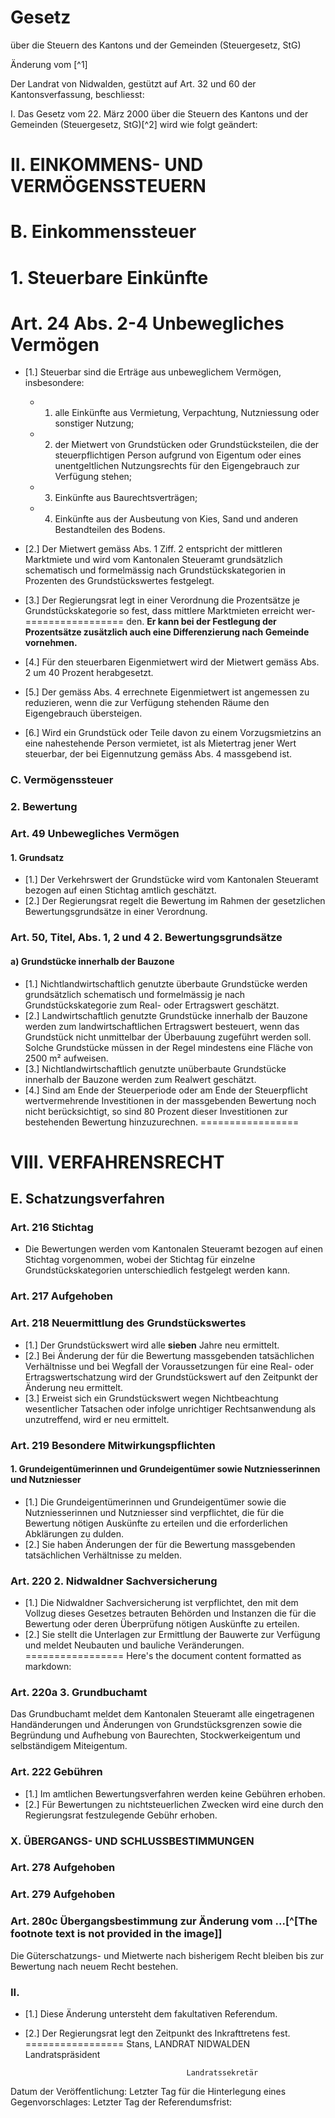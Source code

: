 # Gesetz
über die Steuern des Kantons und der Gemeinden
(Steuergesetz, StG)

Änderung vom [^1]

Der Landrat von Nidwalden,
gestützt auf Art. 32 und 60 der Kantonsverfassung,
beschliesst:

I.
Das Gesetz vom 22. März 2000 über die Steuern des Kantons und der
Gemeinden (Steuergesetz, StG)[^2] wird wie folgt geändert:

# II. EINKOMMENS- UND VERMÖGENSSTEUERN

# B. Einkommenssteuer

# 1. Steuerbare Einkünfte

# Art. 24 Abs. 2-4 Unbewegliches Vermögen

- [1.] Steuerbar sind die Erträge aus unbeweglichem Vermögen, insbesondere:
  - 1. alle Einkünfte aus Vermietung, Verpachtung, Nutzniessung oder sonstiger Nutzung;
  - 2. der Mietwert von Grundstücken oder Grundstücksteilen, die der steuerpflichtigen Person aufgrund von Eigentum oder eines unentgeltlichen Nutzungsrechts für den Eigengebrauch zur Verfügung stehen;
  - 3. Einkünfte aus Baurechtsverträgen;
  - 4. Einkünfte aus der Ausbeutung von Kies, Sand und anderen Bestandteilen des Bodens.

- [2.] Der Mietwert gemäss Abs. 1 Ziff. 2 entspricht der mittleren Marktmiete und wird vom Kantonalen Steueramt grundsätzlich schematisch und formelmässig nach Grundstückskategorien in Prozenten des Grundstückswertes festgelegt.

- [3.] Der Regierungsrat legt in einer Verordnung die Prozentsätze je Grundstückskategorie so fest, dass mittlere Marktmieten erreicht wer-
=================
den. **Er kann bei der Festlegung der Prozentsätze zusätzlich auch eine Differenzierung nach Gemeinde vornehmen.**

- [4.] Für den steuerbaren Eigenmietwert wird der Mietwert gemäss Abs. 2 um 40 Prozent herabgesetzt.
- [5.] Der gemäss Abs. 4 errechnete Eigenmietwert ist angemessen zu reduzieren, wenn die zur Verfügung stehenden Räume den Eigengebrauch übersteigen.
- [6.] Wird ein Grundstück oder Teile davon zu einem Vorzugsmietzins an eine nahestehende Person vermietet, ist als Mietertrag jener Wert steuerbar, der bei Eigennutzung gemäss Abs. 4 massgebend ist.

### C. Vermögenssteuer

### 2. Bewertung

### Art. 49 Unbewegliches Vermögen
#### 1. Grundsatz

- [1.] Der Verkehrswert der Grundstücke wird vom Kantonalen Steueramt bezogen auf einen Stichtag amtlich geschätzt.
- [2.] Der Regierungsrat regelt die Bewertung im Rahmen der gesetzlichen Bewertungsgrundsätze in einer Verordnung.

### Art. 50, Titel, Abs. 1, 2 und 4 2. Bewertungsgrundsätze
#### a) Grundstücke innerhalb der Bauzone

- [1.] Nichtlandwirtschaftlich genutzte überbaute Grundstücke werden grundsätzlich schematisch und formelmässig je nach Grundstückskategorie zum Real- oder Ertragswert geschätzt.
- [2.] Landwirtschaftlich genutzte Grundstücke innerhalb der Bauzone werden zum landwirtschaftlichen Ertragswert besteuert, wenn das Grundstück nicht unmittelbar der Überbauung zugeführt werden soll. Solche Grundstücke müssen in der Regel mindestens eine Fläche von 2500 m² aufweisen.
- [3.] Nichtlandwirtschaftlich genutzte unüberbaute Grundstücke innerhalb der Bauzone werden zum Realwert geschätzt.
- [4.] Sind am Ende der Steuerperiode oder am Ende der Steuerpflicht wertvermehrende Investitionen in der massgebenden Bewertung noch nicht berücksichtigt, so sind 80 Prozent dieser Investitionen zur bestehenden Bewertung hinzuzurechnen.
=================
# VIII. VERFAHRENSRECHT

## E. Schatzungsverfahren

### Art. 216 Stichtag

- Die Bewertungen werden vom Kantonalen Steueramt bezogen auf einen Stichtag vorgenommen, wobei der Stichtag für einzelne Grundstückskategorien unterschiedlich festgelegt werden kann.

### Art. 217 Aufgehoben

### Art. 218 Neuermittlung des Grundstückswertes

- [1.] Der Grundstückswert wird alle **sieben** Jahre neu ermittelt.
- [2.] Bei Änderung der für die Bewertung massgebenden tatsächlichen Verhältnisse und bei Wegfall der Voraussetzungen für eine Real- oder Ertragswertschatzung wird der Grundstückswert auf den Zeitpunkt der Änderung neu ermittelt.
- [3.] Erweist sich ein Grundstückswert wegen Nichtbeachtung wesentlicher Tatsachen oder infolge unrichtiger Rechtsanwendung als unzutreffend, wird er neu ermittelt.

### Art. 219 Besondere Mitwirkungspflichten
#### 1. Grundeigentümerinnen und Grundeigentümer sowie Nutzniesserinnen und Nutzniesser

- [1.] Die Grundeigentümerinnen und Grundeigentümer sowie die Nutzniesserinnen und Nutzniesser sind verpflichtet, die für die Bewertung nötigen Auskünfte zu erteilen und die erforderlichen Abklärungen zu dulden.
- [2.] Sie haben Änderungen der für die Bewertung massgebenden tatsächlichen Verhältnisse zu melden.

### Art. 220 2. Nidwaldner Sachversicherung

- [1.] Die Nidwaldner Sachversicherung ist verpflichtet, den mit dem Vollzug dieses Gesetzes betrauten Behörden und Instanzen die für die Bewertung oder deren Überprüfung nötigen Auskünfte zu erteilen.
- [2.] Sie stellt die Unterlagen zur Ermittlung der Bauwerte zur Verfügung und meldet Neubauten und bauliche Veränderungen.
=================
Here's the document content formatted as markdown:

### Art. 220a 3. Grundbuchamt

Das Grundbuchamt meldet dem Kantonalen Steueramt alle eingetragenen Handänderungen und Änderungen von Grundstücksgrenzen sowie die Begründung und Aufhebung von Baurechten, Stockwerkeigentum und selbständigem Miteigentum.

### Art. 222 Gebühren

- [1.] Im amtlichen Bewertungsverfahren werden keine Gebühren erhoben.
- [2.] Für Bewertungen zu nichtsteuerlichen Zwecken wird eine durch den Regierungsrat festzulegende Gebühr erhoben.

### X. ÜBERGANGS- UND SCHLUSSBESTIMMUNGEN

### Art. 278 Aufgehoben

### Art. 279 Aufgehoben

### Art. 280c Übergangsbestimmung zur Änderung vom ...[^[The footnote text is not provided in the image]]

Die Güterschatzungs- und Mietwerte nach bisherigem Recht bleiben bis zur Bewertung nach neuem Recht bestehen.

### II.

- [1.] Diese Änderung untersteht dem fakultativen Referendum.
- [2.] Der Regierungsrat legt den Zeitpunkt des Inkrafttretens fest.
=================
Stans,                                    LANDRAT NIDWALDEN
                                          Landratspräsident

                                          Landratssekretär

Datum der Veröffentlichung:
Letzter Tag für die Hinterlegung eines Gegenvorschlages:
Letzter Tag der Referendumsfrist: